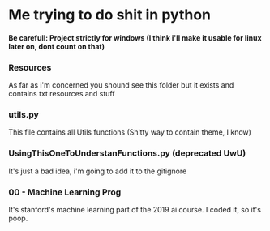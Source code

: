 # Me trying to do shit in python

#### Be carefull: Project strictly for windows (I think i'll make it usable for linux later on, dont count on that)

### Resources
As far as i'm concerned you shound see this folder but it exists and contains txt resources and stuff

### utils.py
This file contains all Utils functions (Shitty way to contain theme, I know)

### UsingThisOneToUnderstanFunctions.py (deprecated UwU) 
It's just a bad idea, i'm going to add it to the gitignore

### 00 - Machine Learning Prog
It's stanford's machine learning part of the 2019 ai course. I coded it, so it's poop.

